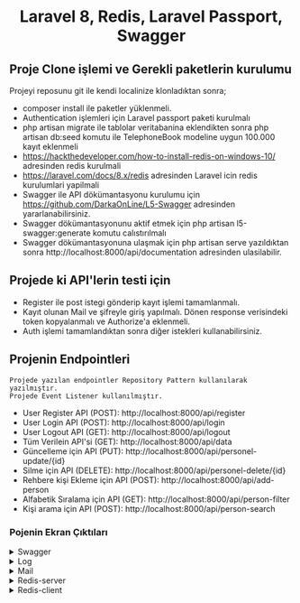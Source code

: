 <h1><p align="center">Laravel 8, Redis, Laravel Passport, Swagger </p></h1>


## Proje Clone işlemi ve Gerekli paketlerin kurulumu

Projeyi reposunu git ile kendi localinize klonladıktan sonra;

- composer install ile paketler yüklenmeli.
- Authentication işlemleri için Laravel passport paketi kurulmalı
- php artisan migrate ile tablolar veritabanina eklendikten sonra php artisan db:seed komutu ile TelephoneBook modeline uygun 100.000 kayıt eklenmeli
- https://hackthedeveloper.com/how-to-install-redis-on-windows-10/ adresinden redis kurulmali
- https://laravel.com/docs/8.x/redis adresinden Laravel icin redis kurulumlari yapilmali
- Swagger ile API dökümantasyonu kurulumu için https://github.com/DarkaOnLine/L5-Swagger adresinden yararlanabilirsiniz.
- Swagger dökümantasyonunu aktif etmek için php artisan l5-swagger:generate komutu calıstırılmalı
- Swagger dökümantasyonuna ulaşmak için php artisan serve yazıldıktan sonra http://localhost:8000/api/documentation adresinden ulasilabilir.


## Projede ki API'lerin testi için

- Register ile post istegi gönderip kayıt işlemi tamamlanmalı.
- Kayıt olunan Mail ve şifreyle giriş yapılmalı. Dönen response verisindeki token kopyalanmalı ve Authorize'a eklenmeli.
- Auth işlemi tamamlandıktan sonra diğer istekleri kullanabilirsiniz.

## Projenin Endpointleri

    Projede yazılan endpointler Repository Pattern kullanılarak yazılmıştır.
    Projede Event Listener kullanılmıştır.

- User Register API (POST): http://localhost:8000/api/register
- User Login API (POST): http://localhost:8000/api/login
- User Logout API (GET): http://localhost:8000/api/logout
- Tüm Verilein API'si (GET): http://localhost:8000/api/data
- Güncelleme için API (PUT): http://localhost:8000/api/personel-update/{id}
- Silme için API (DELETE): http://localhost:8000/api/personel-delete/{id}
- Rehbere kişi Ekleme için API (POST): http://localhost:8000/api/add-person
- Alfabetik Sıralama için API (GET): http://localhost:8000/api/person-filter
- Kişi arama için API (POST): http://localhost:8000/api/person-search

### Pojenin Ekran Çıktıları
<details>
<summary>Swagger</summary>
<img src="https://user-images.githubusercontent.com/56219956/145681715-4fb52279-2e50-468b-ad2d-3aee09522886.png" width="500">
</details>
<details>
<summary>Log</summary>
<img src="https://user-images.githubusercontent.com/56219956/145681662-70a56507-48bc-49ed-974e-b8e15a173008.png" width="500">
</details>
<details>
<summary>Mail</summary>
<img src="https://user-images.githubusercontent.com/56219956/145681659-0cda087c-de9a-431b-9835-30fed458938a.png" width="500">
</details>
<details>
<summary>Redis-server</summary>
<img src="https://user-images.githubusercontent.com/56219956/145681676-610c49c2-7a59-46d5-9dfb-6b6b04b45b99.png" width="500">
</details>
<details>
<summary>Redis-client</summary>
<img src="https://user-images.githubusercontent.com/56219956/145681679-a9a6b1f2-2a4e-4879-b286-a593f960f45f.png" width="500">
</details>
